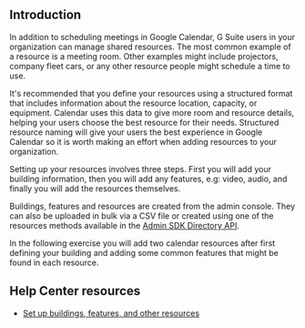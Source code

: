 ## Introduction

In addition to scheduling meetings in Google Calendar, G Suite users in your organization can manage shared resources. The most common example of a resource is a meeting room. Other examples might include projectors, company fleet cars, or any other resource people might schedule a time to use.

It's recommended that you define your resources using a structured format that includes information about the resource location, capacity, or equipment. Calendar uses this data to give more room and resource details, helping your users choose the best resource for their needs. Structured resource naming will give your users the best experience in Google Calendar so it is worth making an effort when adding resources to your organization.

Setting up your resources involves three steps. First you will add your building information, then you will add any features, e.g: video, audio, and finally you will add the resources themselves.

Buildings, features and resources are created from the admin console. They can also be uploaded in bulk via a CSV file or created using one of the resources methods available in the [Admin SDK Directory API](https://developers.google.com/admin-sdk/directory/v1/reference/resources/buildings "Admin SDK Directory API").

In the following exercise you will add two calendar resources after first defining your building and adding some common features that might be found in each resource.

## Help Center resources

-   [Set up buildings, features, and other resources](https://support.google.com/a/answer/1033925 "Set up buildings, features, and other resources")
